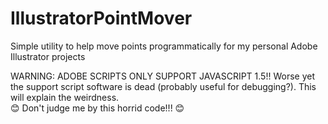 # IllustratorPointMover
Simple utility to help move points programmatically for my personal Adobe Illustrator projects

WARNING: ADOBE SCRIPTS ONLY SUPPORT JAVASCRIPT 1.5!! Worse yet the support script software
is dead (probably useful for debugging?). This will explain the weirdness.  
😊 Don't judge me by this horrid code!!! 😊
